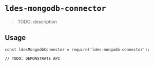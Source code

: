 # `ldes-mongodb-connector`

> TODO: description

## Usage

```
const ldesMongodbConnector = require('ldes-mongodb-connector');

// TODO: DEMONSTRATE API
```

